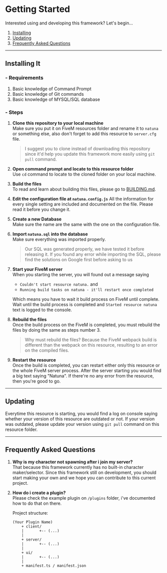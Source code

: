 # Getting Started
Interested using and developing this framework? Let's begin...
1. [Installing](#installing-it)
2. [Updating](#updating)
3. [Frequently Asked Questions](#frequently-asked-questions)

---

## Installing It
### - Requirements
1. Basic knowledge of Command Prompt
2. Basic knowledge of Git commands
2. Basic knowledge of MYSQL/SQL database

### - Steps
1. **Clone this repository to your local machine** \
    Make sure you put it on FiveM resources folder and rename it to `natuna` or something else, also don't forget to add this resource to `server.cfg` file.

    > I suggest you to clone instead of downloading this repository since it'd help you update this framework more easily using `git pull` command.

2. **Open command prompt and locate to this resource folder** \
    Use `cd` command to locate to the cloned folder on your local machine.

3. **Build the files** \
    To read and learn about building this files, please go to [BUILDING.md](BUILDING.md).

4. **Edit the configuration file at `natuna.config.js`**
    All the information for every single setting are included and documented on the file. Please read it before you change it.

5. **Create a new Database** \
    Make sure the name are the same with the one on the configuration file.

6. **Import `natuna.sql` into the database** \
    Make sure everything was imported properly.

    > Our SQL was generated properly, we have tested it before releasing it. If you found any error while importing the SQL, please find the solutions on Google first before asking to us

7. **Start your FiveM server** \
    When you starting the server, you will found out a message saying

    - `Couldn't start resource natuna.` and
    - `Running build tasks on natuna - it'll restart once completed`

    Which means you have to wait it build process on FiveM until complete. Wait until the build process is completed and `Started resource natuna` text is logged to the console.

8. **Rebuild the files** \
    Once the build process on the FiveM is completed, you must rebuild the files by doing the same as steps number 3.

    > Why must rebuild the files? Because the FiveM webpack build is different than the webpack on this resource, resulting to an error on the compiled files.

9. **Restart the resource** \
    Once the build is completed, you can restart either only this resource or the whole FiveM server process. After the server starting you would find a big text saying "Natuna". If there're no any error from the resource, then you're good to go.

---

## Updating
Everytime this resource is starting, you would find a log on console saying whether your version of this resource are outdated or not. If your version was outdated, please update your version using `git pull` command on this resource folder.

---

## Frequently Asked Questions

1. **Why is my character not spawning after i join my server?** \
    That because this framework currently has no built-in character maker/selector. Since this framework still on development, you should start making your own and we hope you can contribute to this current project.

2. **How do i create a plugin?** \
    Please check the example plugin on `/plugins` folder, i've documented how to do that on there.

    Project structure:
    ```
    (Your Plugin Name)
        + client/
        |       +-- (...)
        |
        + server/
        |       +-- (...)
        |
        + ui/
        |       +-- (...)
        |
        + manifest.ts / manifest.json
    ```
